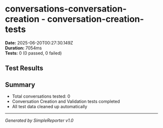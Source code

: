 # conversations-conversation-creation - conversation-creation-tests

**Date:** 2025-06-20T00:27:30.149Z  
**Duration:** 7054ms  
**Tests:** 0 (0 passed, 0 failed)

## Test Results



## Summary

- Total conversations tested: 0
- Conversation Creation and Validation tests completed
- All test data cleaned up automatically

---
*Generated by SimpleReporter v1.0*
